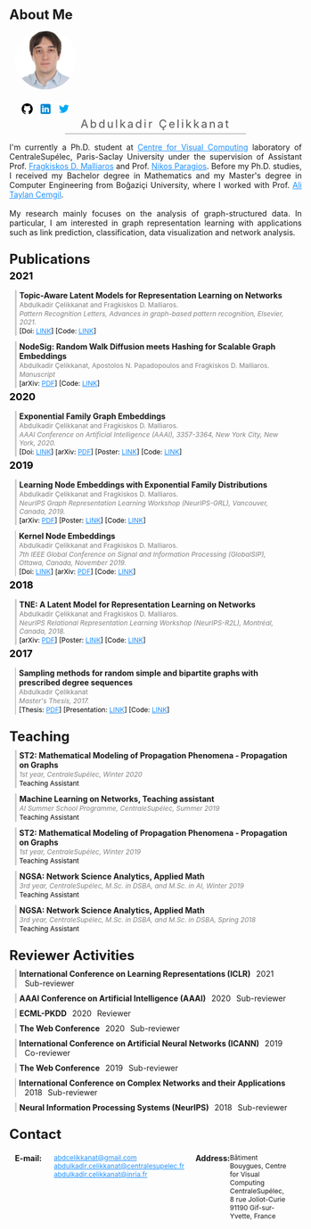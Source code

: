 <style>
body {
font-size:14px;
}
a, a:visited {
color:dodgerblue;
}


.aboutme {
display:block;
width:100%;
float:left;
}
.inside-block {
float:left;
display:inline-block;
}

.section-title {
    float: left;
    width: 100%;
    font-size: 24px;
    font-weight: bold;
    padding: 0px 0px 0px 0px;
}

.article-year {
    float: left;
    width: 100%;
    font-size: 18px;
    padding: 5px 0px 5px 0px;
    margin: 0px;
    color: black;
    font-weight: bold;
}

.article-block, .course-block, .review-block, .contact-block {
display:inline-block; 
display: flex; 
width:100%; 
float:left;
margin: 10px 0px 0px 0px;
padding:0px;
}

.article-left-bar, .course-left-bar, .review-left-bar {
float:left;
display:inline-block; 
width: 3px; 
height:auto; 
background-color: #ccc;
margin-left:10px;
}
.article-inline-title, .course-inline-title {
font-weight: bold; 
margin:1px 0px 1px 0px;
padding: 0px;
}
.article-inline-authors {
color: gray;
font-size:12px;
margin:1px 0px 1px 0px;
}
.article-inline-conference, .course-inline-details {
color: gray; 
font-style: italic;
font-size:12px;
margin:1px 0px 1px 0px;
}
.article-inline-reference, .course-inline-role {
color: black; 
font-size:12px;
margin:1px 0px 1px 0px;
}
.review-inline-title {
font-weight: bold; 
float:left;
}
.review-inline-year {
float:left;
margin-left:10px;
}
.review-inline-role {
float:left;
margin-left:10px;
}

.contact-subblock {
display:flex;
  width: 100%;
  padding: 10px;
}

.contact-title {
width:70px;
font-weight:bold;
float:left;
}
.contact-info {
float:left;
font-size: 12px;
}

</style>
<script src="https://ajax.googleapis.com/ajax/libs/jquery/3.4.1/jquery.min.js"></script>
<script>
$(document).ready(function(){
    $(".article-block").hover(function(){
        $(this).css("background-color", "#fafafa");
        $(this).find(".article-left-bar").css("background-color", "dodgerblue");
    }, function(){
        $(this).css("background-color", "white");
        $(this).find(".article-left-bar").css("background-color", "#ccc");
    });
    
    
    $(".course-block").hover(function(){
        $(this).css("background-color", "#fafafa");
        $(this).find(".course-left-bar").css("background-color", "forestgreen");
    }, function(){
        $(this).css("background-color", "white");
        $(this).find(".course-left-bar").css("background-color", "#ccc");
    });
    
        $(".review-block").hover(function(){
        $(this).css("background-color", "#fafafa");
        $(this).find(".review-left-bar").css("background-color", "darkred");
    }, function(){
        $(this).css("background-color", "white");
        $(this).find(".review-left-bar").css("background-color", "#ccc");
    });
});
</script>


<div class="section-title">About Me</div>

<div class="aboutme">
<div class="inside-block" style="width: 150px">
<img src="assets/abdulkadir_with_shirt.jpg" style=" width: 110px; height: 110px; border-radius: 50%; margin: 10px; object-fit: cover; object-position: center right;">
<div style="margin-top: 10px; display: block; padding-left: 15px;">
<a href="https://github.com/abdcelikkanat/"><img src="assets/icons/icons8-github-48.png" style="height:24px; width:24px; margin-left: 5px;"></a>
<a href="https://www.linkedin.com/in/abdulkadir-%C3%A7elikkanat-65a759104/"><img src="assets/icons/icons8-linkedin-48.png" style="height:24px; width:24px; margin-left: 5px;"></a>
<a href="https://twitter.com/abdcelikkanat"><img src="assets/icons/icons8-twitter-48.png" style="height:24px; width:24px; margin-left: 5px;"></a>
</div>
</div>
<div class="inside-block" style="width: 525px; text-align: center; margin-bottom: 0px; font-size: 20px; letter-spacing: 3px; color:#555;">Abdulkadir Çelikkanat‬</div>
<div class="inside-block" style="width: 325px; background-color: #999999; height: 1px; margin: 5px auto 15px 100px;"></div>
<div class="inside-block" style="width: 525px; text-align: justify;">
I'm currently a Ph.D. student at <a href="http://cvn.centralesupelec.fr/">Centre for Visual Computing</a> laboratory of CentraleSupélec, Paris-Saclay University under the supervision of Assistant Prof. <a href="http://fragkiskos.me/">Fragkiskos D. Malliaros</a> and Prof. <a href="http://vision.mas.ecp.fr/personal.html">Nikos Paragios</a>. Before my Ph.D. studies, I received my Bachelor degree in Mathematics and my Master's degree in Computer Engineering from Boğaziçi University, where I worked with Prof. <a href="https://www.cmpe.boun.edu.tr/~cemgil/">Ali Taylan Cemgil</a>. 
<br><br>
My research mainly focuses on the analysis of graph-structured data. In particular, I am interested in graph representation learning with applications such as link prediction, classification, data visualization and network analysis. 
</div>
</div>





<div class="section-title" style="margin-top: 25px;">Publications</div>

<div class="article-year">2021</div>

<div class="article-block">
    <div class="article-left-bar"></div>
    <div style="float:left; display:inline-block; padding-left: 5px">
        <div class="article-inline-title">Topic-Aware Latent Models for Representation Learning on Networks</div>
        <div class="article-inline-authors">Abdulkadir Çelikkanat and Fragkiskos D. Malliaros.</div>
        <div class="article-inline-conference">Pattern Recognition Letters, Advances in graph-based pattern recognition, Elsevier, 2021.</div>
        <div class="article-inline-reference">[Doi: <a href="https://doi.org/10.1016/j.patrec.2021.01.006">LINK</a>] [Code: <a href="https://abdcelikkanat.github.io/projects/TNE/">LINK</a>]</div>
    </div>
</div>

<div class="article-block">
    <div class="article-left-bar"></div>
    <div style="float:left; display:inline-block; padding-left: 5px">
        <div class="article-inline-title">NodeSig: Random Walk Diffusion meets Hashing for Scalable Graph Embeddings</div>
        <div class="article-inline-authors">Abdulkadir Çelikkanat, Apostolos N. Papadopoulos and Fragkiskos D. Malliaros.</div>
        <div class="article-inline-conference">Manuscript</div>
        <div class="article-inline-reference">[arXiv: <a href="https://arxiv.org/abs/2010.00261">PDF</a>] [Code: <a href="https://github.com/abdcelikkanat/nodesigfinal/">LINK</a>]</div>
    </div>
</div>

<div class="article-year">2020</div>

<div class="article-block">
    <div class="article-left-bar"></div>
    <div style="float:left; display:inline-block; padding-left: 5px">
        <div class="article-inline-title">Exponential Family Graph Embeddings</div>
        <div class="article-inline-authors">Abdulkadir Çelikkanat and Fragkiskos D. Malliaros.</div>
        <div class="article-inline-conference">AAAI Conference on Artificial Intelligence (AAAI), 3357-3364, New York City, New York, 2020. </div>
        <div class="article-inline-reference">[Doi: <a href="https://doi.org/10.1609/aaai.v34i04.5737">LINK</a>] [arXiv: <a href="https://arxiv.org/abs/1911.09007">PDF</a>] [Poster: <a href="assets/posters/Exponential_Family_Graph_Embeddings__Poster__AAAI20_.pdf">LINK</a>] [Code: <a href="https://abdcelikkanat.github.io/projects/EFGE/">LINK</a>]</div>
    </div>
</div>

<div class="article-year">2019</div>

<div class="article-block">
    <div class="article-left-bar"></div>
    <div style="float:left; display:inline-block; padding-left: 5px">
        <div class="article-inline-title">Learning Node Embeddings with Exponential Family Distributions</div>
        <div class="article-inline-authors">Abdulkadir Çelikkanat and Fragkiskos D. Malliaros.</div>
        <div class="article-inline-conference">NeurIPS Graph Representation Learning Workshop (NeurIPS-GRL), Vancouver, Canada, 2019.</div>
        <div class="article-inline-reference">[arXiv: <a href="https://arxiv.org/abs/1911.09007">PDF</a>] [Poster: <a href="assets/posters/Kernel_Node_Embeddings_Poster_.pdf">LINK</a>] [Code: <a href="https://abdcelikkanat.github.io/projects/EFGE/">LINK</a>]</div>
    </div>
</div>

<div class="article-block">
    <div class="article-left-bar"></div>
    <div style="float:left; display:inline-block; padding-left: 5px">
        <div class="article-inline-title">Kernel Node Embeddings</div>
        <div class="article-inline-authors">Abdulkadir Çelikkanat and Fragkiskos D. Malliaros.</div>
        <div class="article-inline-conference">7th IEEE Global Conference on Signal and Information Processing (GlobalSIP), Ottawa, Canada, November 2019.</div>
        <div class="article-inline-reference">[Doi: <a href="https://doi.org/10.1109/GlobalSIP45357.2019.8969363">LINK</a>] [arXiv: <a href="https://arxiv.org/abs/1909.03416">PDF</a>] [Code: <a href="https://abdcelikkanat.github.io/projects/kernelNE/">LINK</a>]</div>
    </div>
</div>

<div class="article-year">2018</div>

<div class="article-block">
    <div class="article-left-bar"></div>
    <div style="float:left; display:inline-block; padding-left: 5px">
        <div class="article-inline-title">TNE: A Latent Model for Representation Learning on Networks</div>
        <div class="article-inline-authors">Abdulkadir Çelikkanat and Fragkiskos D. Malliaros.</div>
        <div class="article-inline-conference">NeurIPS Relational Representation Learning Workshop (NeurIPS-R2L), Montréal, Canada, 2018.</div>
        <div class="article-inline-reference">[arXiv: <a href="http://fragkiskos.me/papers/TNE_NeurIPS_R2L_2018.pdf">PDF</a>] [Poster: <a href="assets/posters/NIPS_Workshop_TNE_Poster.pdf">LINK</a>] [Code: <a href="https://abdcelikkanat.github.io/projects/TNE/">LINK</a>]</div>
    </div>
</div>

<div class="article-year">2017</div>

<div class="article-block">
    <div class="article-left-bar"></div>
    <div style="float:left; display:inline-block; padding-left: 5px">
        <div class="article-inline-title">Sampling methods for random simple and bipartite graphs with prescribed degree sequences </div>
        <div class="article-inline-authors">Abdulkadir Çelikkanat</div>
        <div class="article-inline-conference">Master's Thesis, 2017.</div>
        <div class="article-inline-reference">[Thesis: <a href="https://tez.yok.gov.tr/UlusalTezMerkezi/TezGoster?key=vbVkXe1KChYWNElr1MuLZusWwBD6YW1NT8jZCZCOPYKWun1pa2-LirYGE9m9uS7P">PDF</a>] [Presentation: <a href="https://drive.google.com/file/d/0B7PcipLnfc9RUUpoa3k3WnFJRU0/view?usp=sharing">LINK</a>] [Code: <a href="https://github.com/abdcelikkanat/sacorg">LINK</a>]</div>
    </div>
</div>



<br><br>

<div class="section-title" style="margin-top: 25px;">Teaching</div>

<div class="course-block">
    <div class="course-left-bar"></div>
    <div style="float: left; display: inline-block; padding-left: 5px">
        <div class="course-inline-title">ST2: Mathematical Modeling of Propagation Phenomena - Propagation on Graphs</div>
        <div class="course-inline-details">1st year, CentraleSupélec, Winter 2020</div>
        <div class="course-inline-role">Teaching Assistant</div>
    </div>
</div>

<div class="course-block">
    <div class="course-left-bar"></div>
    <div style="float: left; display: inline-block; padding-left: 5px">
        <div class="course-inline-title">Machine Learning on Networks, Teaching assistant</div>
        <div class="course-inline-details">AI Summer School Programme, CentraleSupélec, Summer 2019</div>
        <div class="course-inline-role">Teaching Assistant</div>
    </div>
</div>

<div class="course-block">
    <div class="course-left-bar"></div>
    <div style="float: left; display: inline-block; padding-left: 5px">
        <div class="course-inline-title">ST2: Mathematical Modeling of Propagation Phenomena - Propagation on Graphs</div>
        <div class="course-inline-details">1st year, CentraleSupélec, Winter 2019</div>
        <div class="course-inline-role">Teaching Assistant</div>
    </div>
</div>

<div class="course-block">
    <div class="course-left-bar"></div>
    <div style="float: left; display: inline-block; padding-left: 5px">
        <div class="course-inline-title">NGSA: Network Science Analytics, Applied Math</div>
        <div class="course-inline-details">3rd year, CentraleSupélec, M.Sc. in DSBA, and M.Sc. in AI, Winter 2019</div>
        <div class="course-inline-role">Teaching Assistant</div>
    </div>
</div>

<div class="course-block">
    <div class="course-left-bar"></div>
    <div style="float: left; display: inline-block; padding-left: 5px">
        <div class="course-inline-title">NGSA: Network Science Analytics, Applied Math</div>
        <div class="course-inline-details">3rd year, CentraleSupélec, M.Sc. in DSBA, and M.Sc. in DSBA, Spring 2018</div>
        <div class="course-inline-role">Teaching Assistant</div>
    </div>
</div>

<div class="section-title" style="margin-top: 25px;">Reviewer Activities</div>

<div class="review-block">
    <div class="review-left-bar"></div>
    <div style="float: left; display: inline-block; padding-left: 5px">
        <div class="review-inline-title">International Conference on Learning Representations (ICLR)</div>
        <div class="review-inline-year">2021</div>
        <div class="review-inline-role">Sub-reviewer</div>
    </div>
</div>

<div class="review-block">
    <div class="review-left-bar"></div>
    <div style="float: left; display: inline-block; padding-left: 5px">
        <div class="review-inline-title">AAAI Conference on Artificial Intelligence (AAAI)</div>
        <div class="review-inline-year">2020</div>
        <div class="review-inline-role">Sub-reviewer</div>
    </div>
</div>

<div class="review-block">
    <div class="review-left-bar"></div>
    <div style="float: left; display: inline-block; padding-left: 5px">
        <div class="review-inline-title">ECML-PKDD</div>
        <div class="review-inline-year">2020</div>
        <div class="review-inline-role">Reviewer</div>
    </div>
</div>

<div class="review-block">
    <div class="review-left-bar"></div>
    <div style="float: left; display: inline-block; padding-left: 5px">
        <div class="review-inline-title">The Web Conference</div>
        <div class="review-inline-year">2020</div>
        <div class="review-inline-role">Sub-reviewer</div>
    </div>
</div>

<div class="review-block">
    <div class="review-left-bar"></div>
    <div style="float: left; display: inline-block; padding-left: 5px">
        <div class="review-inline-title">International Conference on Artificial Neural Networks (ICANN)</div>
        <div class="review-inline-year">2019</div>
        <div class="review-inline-role">Co-reviewer</div>
    </div>
</div>

<div class="review-block">
    <div class="review-left-bar"></div>
    <div style="float: left; display: inline-block; padding-left: 5px">
        <div class="review-inline-title">The Web Conference</div>
        <div class="review-inline-year">2019</div>
        <div class="review-inline-role">Sub-reviewer</div>
    </div>
</div>

<div class="review-block">
    <div class="review-left-bar"></div>
    <div style="float: left; display: inline-block; padding-left: 5px">
        <div class="review-inline-title">International Conference on Complex Networks and their Applications</div>
        <div class="review-inline-year">2018</div>
        <div class="review-inline-role">Sub-reviewer</div>
    </div>
</div>

<div class="review-block">
    <div class="review-left-bar"></div>
    <div style="float: left; display: inline-block; padding-left: 5px">
        <div class="review-inline-title">Neural Information Processing Systems (NeurIPS)</div>
        <div class="review-inline-year">2018</div>
        <div class="review-inline-role">Sub-reviewer</div>
    </div>
</div>

<div class="section-title" style="margin-top: 25px;">Contact</div>
<div class="contact-block">
    <div class="contact-subblock">
        <div class="contact-title">E-mail:</div>
        <div class="contact-info"><a href="mailto:abdcelikkanat@gmail.com">abdcelikkanat@gmail.com</a><br><a href="mailto:abdulkadir.celikkanat@centralesupelec.fr">abdulkadir.celikkanat@centralesupelec.fr</a><br><a href="mailto:abdulkadir.celikkanat@centralesupelec.fr">abdulkadir.celikkanat@inria.fr</a></div>
    </div>
    <div class="contact-subblock">
        <div class="contact-title">Address:</div>
        <div class="contact-info">Bâtiment Bouygues, Centre for Visual Computing<br>CentraleSupélec, 8 rue Joliot-Curie<br>91190 Gif-sur-Yvette, France</div>
    </div>
</div>
